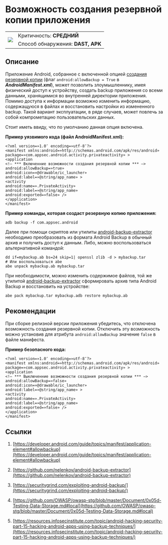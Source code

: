 # Возможность создания резервной копии приложения

<table class='noborder'>
    <colgroup>
      <col/>
      <col/>
    </colgroup>
    <tbody>
      <tr>
        <td rowspan="2"><img src="../../../img/defekt_srednij.png"/></td>
        <td>Критичность:<strong> СРЕДНИЙ</strong></td>
      </tr>
      <tr>
        <td>Способ обнаружения:<strong> DAST, APK</strong></td>
      </tr>
    </tbody>
</table>

## Описание

Приложение Android, собранное с включенной опцией [создания резервной копии](https://developer.android.com/guide/topics/manifest/application-element#allowbackup) (флаг `android:allowBackup = True` в ***AndroidManifest.xml***), может позволить злоумышленнику, имея физический доступ к устройству, создать backup приложения со всеми данными, хранящимися во внутренней директории приложения. Помимо доступа к информации возможно изменить информацию, содержащуюся в файлах и восстановить настройки из измененного backup. Такой вариант эксплуатации, в ряде случаев, может повлечь за собой компрометацию пользовательских данных.

Стоит иметь ввиду, что по умолчанию данная опция включена.

**Пример уязвимого кода (файл AndroidManifest.xml):**

    <?xml version=»1.0″ encoding=»utf-8″?>
    <manifest xmlns:android=»http://schemas.android.com/apk/res/android»
    package=»com.appsec.android.activity.privateactivity» >
    <application
    <!— *** Включенние возможности создания резервной копии *** —>
    android:allowBackup=»true»
    android:icon=»@drawable/ic_launcher»
    android:label=»@string/app_name» >
    <activity
    android:name=».PrivateActivity»
    android:label=»@string/app_name»
    android:exported=»false» />
    </application>
    </manifest>

**Пример команды, которая создаст резервную копию приложения:**

    adb backup -f com.appsec.android

Далее при помощи скриптов или утилиты [android-backup-extractor](https://github.com/nelenkov/android-backup-extractor) необходимо преобразовать из формата Android Backup в обычный архив и получить доступ к данным. Либо, можно воспользоваться альтернативной командой:

    dd if=mybackup.ab bs=24 skip=1| openssl zlib -d > mybackup.tar
    # Или воспользоваться abe
    abe unpack mybackup.ab mybackup.tar

При необходимости, можно изменить содержимое файлов, той же утилитой [android-backup-extractor](https://github.com/nelenkov/android-backup-extractor) сформировать архив типа Android Backup и восстановить на устройстве:

    abe pack mybackup.tar mybackup.adb restore mybackup.ab

## Рекомендации

При сборке релизной версии приложения убедитесь, что отключена возможность создания резервной копии. Отключить эту возможность можно установив для атрибута `android:allowBackup` значение `false` в файле манифеста.

**Пример безопасного кода:**

    <?xml version=»1.0″ encoding=»utf-8″?>
    <manifest xmlns:android=»http://schemas.android.com/apk/res/android»
    package=»com.appsec.android.activity.privateactivity» >
    <application
    <!— *** Выключенние возможности создания резервной копии *** —>
    android:allowBackup=»false»
    android:icon=»@drawable/ic_launcher»
    android:label=»@string/app_name» >
    <activity
    android:name=».PrivateActivity»
    android:label=»@string/app_name»
    android:exported=»false» />
    </application>
    </manifest>

## Ссылки

1. [https://developer.android.com/guide/topics/manifest/application-element#allowbackup](https://developer.android.com/guide/topics/manifest/application-element#allowbackup)

2. [https://github.com/nelenkov/android-backup-extractor](https://github.com/nelenkov/android-backup-extractor)

3. [https://securitygrind.com/exploiting-android-backup/](https://securitygrind.com/exploiting-android-backup/)

4. [https://github.com/OWASP/owasp-stg/blob/master/Document/0x05d-Testing-Data-Storage.md#local](https://github.com/OWASP/owasp-stg/blob/master/Document/0x05d-Testing-Data-Storage.md#local)

5. [https://resources.infosecinstitute.com/topic/android-hacking-security-part-15-hacking-android-apps-using-backup-techniques/](https://resources.infosecinstitute.com/topic/android-hacking-security-part-15-hacking-android-apps-using-backup-techniques/)